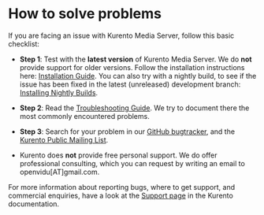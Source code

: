 # How to solve problems

If you are facing an issue with Kurento Media Server, follow this basic checklist:

* **Step 1**: Test with the **latest version** of Kurento Media Server. We do **not** provide support for older versions. Follow the installation instructions here: [Installation Guide](https://doc-kurento.readthedocs.io/en/latest/user/installation.html). You can also try with a nightly build, to see if the issue has been fixed in the latest (unreleased) development branch: [Installing Nightly Builds](https://doc-kurento.readthedocs.io/en/latest/user/installation_dev.html).

* **Step 2**: Read the [Troubleshooting Guide](https://doc-kurento.readthedocs.io/en/latest/user/troubleshooting.html). We try to document there the most commonly encountered problems.

* **Step 3**: Search for your problem in our [GitHub bugtracker](https://github.com/Kurento/bugtracker/issues), and the [Kurento Public Mailing List](https://groups.google.com/forum/#!forum/kurento).

* Kurento does **not** provide free personal support. We do offer professional consulting, which you can request by writing an email to openvidu[AT]gmail.com.

For more information about reporting bugs, where to get support, and commercial enquiries, have a look at the [Support page](https://doc-kurento.readthedocs.io/en/latest/user/support.html) in the Kurento documentation.
